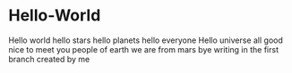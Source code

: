 # Hello-World
Hello world hello stars hello planets hello everyone 
Hello universe
all good
nice to meet you people of earth
we are from mars
bye
writing in the first branch created by me
